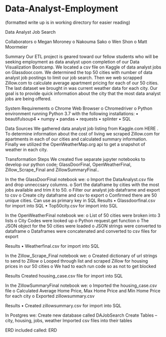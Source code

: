 # Data-Analyst-Employment

(formatted write up is in working directory for easier reading)

Data Analyst Job Search

Collaborators
o	Megan Moroney
o	Nakouma Sako
o	Wen Shon
o	Matt Moormeier

Summary
Our ETL project is geared toward our fellow students who will be seeking employment as data analyst upon completion of our Data Visualization Bootcamp.  We located a csv file on Kaggle of data analyst jobs on Glassdoor.com.  We determined the top 50 cities with number of data analyst job postings to limit our job search.  Then we web scrapped Zillow.com to calculate average apartment pricing for each of our 50 cities.  The last dataset we brought in was current weather data for each city.  Our goal is to provide quick information about the city that the most data analyst jobs are being offered.

System Requirements
o	Chrome Web Browser
o	Chromedriver
o	Python environment running Python 3.7 with the following installations:
•	beautifulsoup4
•	numpy
•	pandas
•	requests
•	splinter
•	SQL

Data Sources
We gathered data analyst job listing from Kaggle.com HERE .  To determine information about the cost of living we scraped Zillow.com for apartments in each of our cities and calculated summary information.  Finally we utilized the OpenWeatherMap.org api to get a snapshot of weather in each city.

Transformation Steps
We created five separate jupyter notebooks to develop our python code; GlassDoorFinal, OpenWeatherFinal, Zillow_Scrape_Final and ZillowSummaryFinal..

In the the GlassDoorFinal notebook we:
o	Import the DataAnalyst.csv file and drop unneccsary columns.
o	Sort the dataframe by cities with the most jobs available and trim it to 50.
o	Filter our analyst job dataframe and export to csv
o	Create city dataframe and csv to export
o	Confirmed there are 50 unique cities.  Can use as primary key in SQL
Results
•	Glassdoorfinal.csv for import into SQL
•	Top50city.csv for import into SQL

In the OpenWeatherFinal notebook we:
o	List of 50 cities were broken into 3 lists
o	City Codes were looked up
o	Python request.get function
o	The JSON object for the 50 cities were loaded
o	JSON strings were converted to dataframe
o	Dataframes were concatenated and converted to csv files for export

Results
•	Weatherfinal.csv for import into SQL

In the Zillow_Scrape_Final notebook we:
o	Created dictionary of url strings to send to Zillow
o	Looped through list and scraped Zillow for housing prices in our 50 cities
o	We had to each run code so as not to get blocked

Results
Created housing_case.csv file for import into SQL

In the ZillowSummaryFinal notebook we:
o	Imported the housing_case.csv file
o	Calculated Average Home Price, Max Home Price and Min Home Price for each city
o	Exported zillowsummary.csv

Results
•	Created zillowsummary.csv for import into SQL

In Postgres we:
Create new database called DAJobSearch
Create Tables – city, housing, jobs, weather
Imported csv files into their tables

ERD included called: ERD




